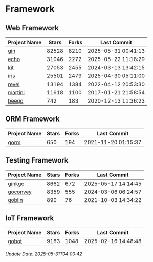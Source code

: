 # Framework

## Web Framework
| Project Name | Stars | Forks | Last Commit |
| ------------ | ----- | ----- | ----------- |
| [gin](https://github.com/gin-gonic/gin) | 82528 | 8210 | 2025-05-31 00:41:13 |
| [echo](https://github.com/labstack/echo) | 31046 | 2272 | 2025-05-22 11:18:29 |
| [kit](https://github.com/go-kit/kit) | 27053 | 2455 | 2024-03-13 13:42:15 |
| [iris](https://github.com/kataras/iris) | 25501 | 2479 | 2025-04-30 05:11:00 |
| [revel](https://github.com/revel/revel) | 13194 | 1384 | 2022-04-12 20:53:30 |
| [martini](https://github.com/go-martini/martini) | 11618 | 1100 | 2017-01-21 21:58:54 |
| [beego](https://github.com/astaxie/beego) | 742 | 183 | 2020-12-13 11:36:23 |

## ORM Framework
| Project Name | Stars | Forks | Last Commit |
| ------------ | ----- | ----- | ----------- |
| [gorm](https://github.com/jinzhu/gorm) | 650 | 194 | 2021-11-20 01:15:37 |

## Testing Framework
| Project Name | Stars | Forks | Last Commit |
| ------------ | ----- | ----- | ----------- |
| [ginkgo](https://github.com/onsi/ginkgo) | 8662 | 672 | 2025-05-17 14:14:45 |
| [goconvey](https://github.com/smartystreets/goconvey) | 8359 | 555 | 2024-03-06 06:24:57 |
| [goblin](https://github.com/franela/goblin) | 890 | 76 | 2021-10-03 14:34:22 |

## IoT Framework
| Project Name | Stars | Forks | Last Commit |
| ------------ | ----- | ----- | ----------- |
| [gobot](https://github.com/hybridgroup/gobot) | 9183 | 1048 | 2025-02-16 14:48:48 |

*Update Date: 2025-05-31T04:00:42*